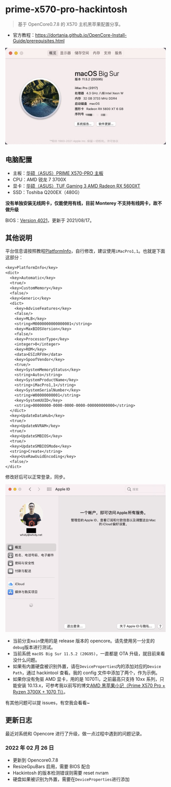 # prime-x570-pro-hackintosh

> 基于 OpenCore0.7.8 的 X570 主机黑苹果配置分享。

* 官方教程：https://dortania.github.io/OpenCore-Install-Guide/prerequisites.html

![Overview](./Assets/overview.png)

## 电脑配置


* 主板：[华硕（ASUS）PRIME X570-PRO 主板](https://www.asus.com/Motherboards-Components/Motherboards/All-series/PRIME-X570-PRO/)
* CPU：AMD 锐龙 7 3700X
* 显卡：[华硕（ASUS）TUF Gaming 3 AMD Radeon RX 5600XT](https://www.asus.com/Motherboards-Components/Graphics-Cards/All-series/TUF-3-RX5600XT-O6G-EVO-GAMING/)
* SSD：Toshiba Q200EX（480G）


**没有单独安装无线网卡，仅能使用有线，目前 Monterey 不支持有线网卡，故不做升级**

BIOS：[Version 4021](https://www.asus.com/Motherboards-Components/Motherboards/All-series/PRIME-X570-PRO/HelpDesk_BIOS/)，更新于 2021/08/17。

## 其他说明

平台信息请按照教程[PlatformInfo](https://dortania.github.io/OpenCore-Install-Guide/AMD/zen.html#platforminfo)，自行修改，建议使用`iMacPro1,1`。也就是下面这部分：

```
<key>PlatformInfo</key>
<dict>
  <key>Automatic</key>
  <true/>
  <key>CustomMemory</key>
  <false/>
  <key>Generic</key>
  <dict>
    <key>AdviseFeatures</key>
    <false/>
    <key>MLB</key>
    <string>M0000000000000001</string>
    <key>MaxBIOSVersion</key>
    <false/>
    <key>ProcessorType</key>
    <integer>0</integer>
    <key>ROM</key>
    <data>ESIzRFVm</data>
    <key>SpoofVendor</key>
    <true/>
    <key>SystemMemoryStatus</key>
    <string>Auto</string>
    <key>SystemProductName</key>
    <string>iMacPro1,1</string>
    <key>SystemSerialNumber</key>
    <string>W00000000001</string>
    <key>SystemUUID</key>
    <string>00000000-0000-0000-0000-000000000000</string>
  </dict>
  <key>UpdateDataHub</key>
  <true/>
  <key>UpdateNVRAM</key>
  <true/>
  <key>UpdateSMBIOS</key>
  <true/>
  <key>UpdateSMBIOSMode</key>
  <string>Create</string>
  <key>UseRawUuidEncoding</key>
  <false/>
</dict>
```

修改好后可以正常登录，同步。

![iCloud](./Assets/iCloud.png)

* 当前分支`main`使用的是 release 版本的 opencore。请先使用另一分支的`debug`版本进行测试。
* 当前系统 `macOS Big Sur 11.5.2 (20G95)`，一直都是 OTA 升级，就目前来看没什么问题。
* 如果有内置硬盘被识别外置，请在`DeviceProperties`内的添加对应的`Device Path`，通过 hackintool 查看。我的 config 文件中添加了两个，作为示例。
* 如果你没有免驱 AMD 显卡，用的是 1070Ti，之前最高只支持 10xx 系列，只能安装 10.13.x，可参考我以前写的博文[AMD 黑苹果小记（Prime X570 Pro + Ryzen 3700X + 1070 Ti）](https://www.whidy.net/amd-hackintosh-note-with-asus-prime-x570-pro-ryzen-3700x-nvidia-1070ti)。

有其他问题可以提 issues，有空我会看看~

## 更新日志

最近对系统和 Opencore 进行了升级，做一点过程中遇到的问题记录。

### 2022 年 02 月 26 日

* 更新到 Opencore0.7.8
* ResizeGpuBars 启用，需要 BIOS 配合
* Hackintosh 的版本检测错误则需要 reset nvram
* 硬盘如果被识别为外置，需要在`DeviceProperties`进行添加
